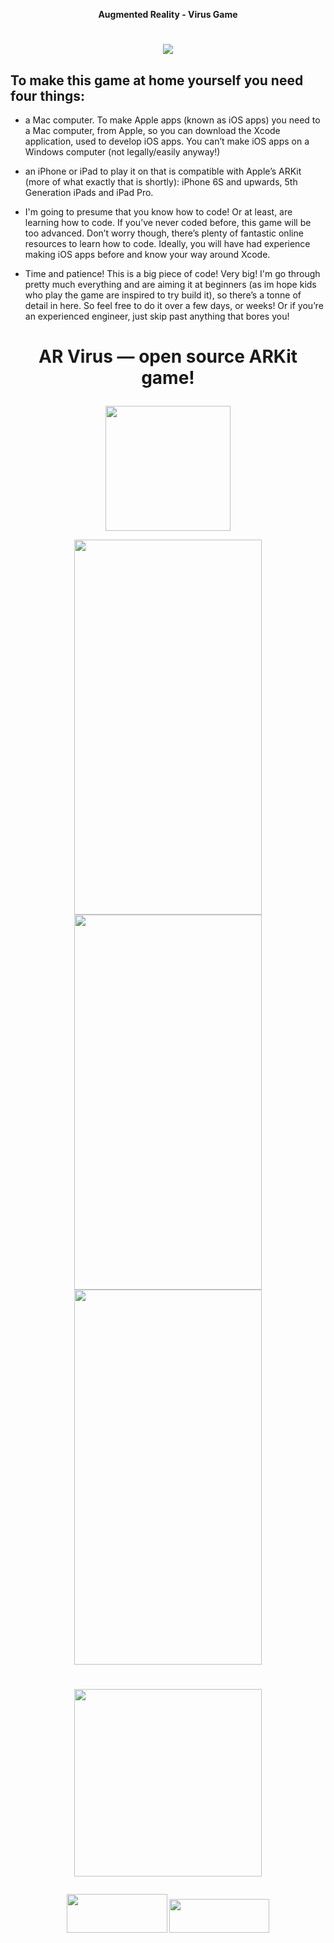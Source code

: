 <p align="center"><b>Augmented Reality - Virus Game</b>

# <p align="center"><img src="https://user-images.githubusercontent.com/33357541/85797434-47e3ec00-b744-11ea-9c99-65a18a376c49.gif"></p>

## To make this game at home yourself you need four things:

* a Mac computer. To make Apple apps (known as iOS apps) you need to a Mac computer, from Apple, so you can download the Xcode application, used to develop iOS apps. You can’t make iOS apps on a Windows computer (not legally/easily anyway!)


* an iPhone or iPad to play it on that is compatible with Apple’s ARKit (more of what exactly that is shortly): iPhone 6S and upwards, 5th Generation iPads and iPad Pro.


* I'm going to presume that you know how to code! Or at least, are learning how to code. If you’ve never coded before, this game will be too advanced. Don’t worry though, there’s plenty of fantastic online resources to learn how to code. Ideally, you will have had experience making iOS apps before and know your way around Xcode.


* Time and patience! This is a big piece of code! Very big! I'm go through pretty much everything and are aiming it at beginners (as im hope kids who play the game are inspired to try build it), so there’s a tonne of detail in here. So feel free to do it over a few days, or weeks! Or if you’re an experienced engineer, just skip past anything that bores you!

# <p align="center"> AR Virus — open source ARKit game! </p>

<p align="center"> <img src="https://user-images.githubusercontent.com/33357541/85793060-1d426500-b73d-11ea-958f-b4bc6193fd92.png" width="200" height="200"> </p>


<p align="center">
<img src="https://user-images.githubusercontent.com/33357541/85792033-79a48500-b73b-11ea-8570-4bf18315eacd.PNG" width="300" height="600">
<img src="https://user-images.githubusercontent.com/33357541/85790054-490f1c00-b738-11ea-85cf-34dbb6a97ebc.gif" width="300" height="600" />
<img src="https://user-images.githubusercontent.com/33357541/85792750-aefda280-b73c-11ea-94c0-a7698f608e95.PNG" width="300" height="600">
</p>

# <p align="center"><img src="https://user-images.githubusercontent.com/33357541/85793548-d739d100-b73d-11ea-9863-d9ec62ec5d9a.png" width="300" height="300"> </p>

<p align="center">
<img src="https://user-images.githubusercontent.com/33357541/85797999-5e3e7780-b745-11ea-9965-dcb1740945f9.png" width="161" height="62">
<img src="https://user-images.githubusercontent.com/33357541/85798309-ef155300-b745-11ea-9f8f-4ea597724a34.png" width="160" height="54">
</p>


